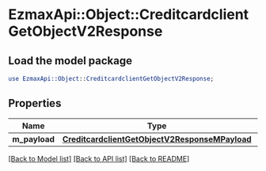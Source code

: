 # EzmaxApi::Object::CreditcardclientGetObjectV2Response

## Load the model package
```perl
use EzmaxApi::Object::CreditcardclientGetObjectV2Response;
```

## Properties
Name | Type | Description | Notes
------------ | ------------- | ------------- | -------------
**m_payload** | [**CreditcardclientGetObjectV2ResponseMPayload**](CreditcardclientGetObjectV2ResponseMPayload.md) |  | 

[[Back to Model list]](../README.md#documentation-for-models) [[Back to API list]](../README.md#documentation-for-api-endpoints) [[Back to README]](../README.md)


